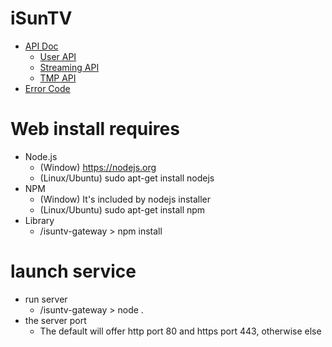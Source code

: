 # iSunTV #

* [API Doc](https://bitbucket.org/tidenet/isuntv-gateway/wiki/browse/API_Doc)
    * [User API](https://bitbucket.org/tidenet/isuntv-gateway/wiki/API_Doc/User_API(no.0XX))
    * [Streaming API](https://bitbucket.org/tidenet/isuntv-gateway/wiki/API_Doc/Stream_API(no.1XX))
    * [TMP API](https://bitbucket.org/tidenet/isuntv-gateway/wiki/API_Doc/TMP_API(no.1XXX))
* [Error Code](https://bitbucket.org/tidenet/isuntv-gateway/wiki/Error)

Web install requires
================

* Node.js
	* (Window) https://nodejs.org
	* (Linux/Ubuntu) sudo apt-get install nodejs
*  NPM
	* (Window) It's included by nodejs installer 
	*  (Linux/Ubuntu) sudo apt-get install npm
* Library
	* /isuntv-gateway > npm install

launch service
===========

* run server
	* /isuntv-gateway > node .
* the server port
	* The default will offer http port 80 and https port 443, otherwise else